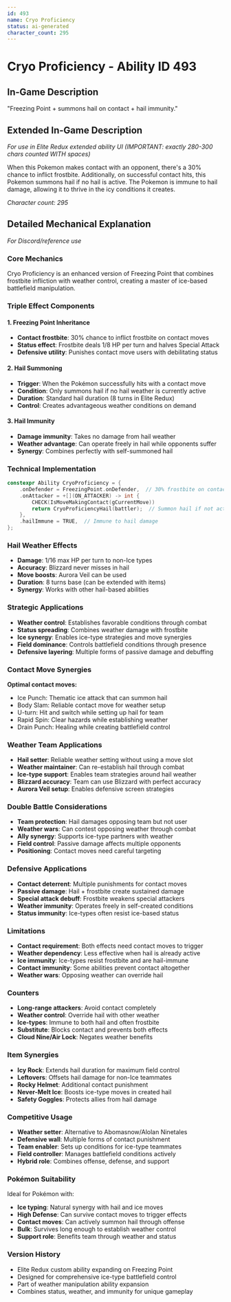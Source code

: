 ```yaml
---
id: 493
name: Cryo Proficiency
status: ai-generated
character_count: 295
---
```


# Cryo Proficiency - Ability ID 493

## In-Game Description
"Freezing Point + summons hail on contact + hail immunity."

## Extended In-Game Description
*For use in Elite Redux extended ability UI (IMPORTANT: exactly 280-300 chars counted WITH spaces)*

When this Pokemon makes contact with an opponent, there's a 30% chance to inflict frostbite. Additionally, on successful contact hits, this Pokemon summons hail if no hail is active. The Pokemon is immune to hail damage, allowing it to thrive in the icy conditions it creates.

*Character count: 295*

## Detailed Mechanical Explanation
*For Discord/reference use*

### Core Mechanics
Cryo Proficiency is an enhanced version of Freezing Point that combines frostbite infliction with weather control, creating a master of ice-based battlefield manipulation.

### Triple Effect Components

#### 1. Freezing Point Inheritance
- **Contact frostbite**: 30% chance to inflict frostbite on contact moves
- **Status effect**: Frostbite deals 1/8 HP per turn and halves Special Attack
- **Defensive utility**: Punishes contact move users with debilitating status

#### 2. Hail Summoning
- **Trigger**: When the Pokémon successfully hits with a contact move
- **Condition**: Only summons hail if no hail weather is currently active
- **Duration**: Standard hail duration (8 turns in Elite Redux)
- **Control**: Creates advantageous weather conditions on demand

#### 3. Hail Immunity
- **Damage immunity**: Takes no damage from hail weather
- **Weather advantage**: Can operate freely in hail while opponents suffer
- **Synergy**: Combines perfectly with self-summoned hail

### Technical Implementation
```c
constexpr Ability CryoProficiency = {
    .onDefender = FreezingPoint.onDefender,  // 30% frostbite on contact
    .onAttacker = +[](ON_ATTACKER) -> int {
        CHECK(IsMoveMakingContact(gCurrentMove))
        return CryoProficiencyHail(battler);  // Summon hail if not active
    },
    .hailImmune = TRUE,  // Immune to hail damage
};
```

### Hail Weather Effects
- **Damage**: 1/16 max HP per turn to non-Ice types
- **Accuracy**: Blizzard never misses in hail
- **Move boosts**: Aurora Veil can be used
- **Duration**: 8 turns base (can be extended with items)
- **Synergy**: Works with other hail-based abilities

### Strategic Applications
- **Weather control**: Establishes favorable conditions through combat
- **Status spreading**: Combines weather damage with frostbite
- **Ice synergy**: Enables ice-type strategies and move synergies
- **Field dominance**: Controls battlefield conditions through presence
- **Defensive layering**: Multiple forms of passive damage and debuffing

### Contact Move Synergies
**Optimal contact moves:**
- Ice Punch: Thematic ice attack that can summon hail
- Body Slam: Reliable contact move for weather setup
- U-turn: Hit and switch while setting up hail for team
- Rapid Spin: Clear hazards while establishing weather
- Drain Punch: Healing while creating battlefield control

### Weather Team Applications
- **Hail setter**: Reliable weather setting without using a move slot
- **Weather maintainer**: Can re-establish hail through combat
- **Ice-type support**: Enables team strategies around hail weather
- **Blizzard accuracy**: Team can use Blizzard with perfect accuracy
- **Aurora Veil setup**: Enables defensive screen strategies

### Double Battle Considerations
- **Team protection**: Hail damages opposing team but not user
- **Weather wars**: Can contest opposing weather through combat
- **Ally synergy**: Supports ice-type partners with weather
- **Field control**: Passive damage affects multiple opponents
- **Positioning**: Contact moves need careful targeting

### Defensive Applications
- **Contact deterrent**: Multiple punishments for contact moves
- **Passive damage**: Hail + frostbite create sustained damage
- **Special attack debuff**: Frostbite weakens special attackers
- **Weather immunity**: Operates freely in self-created conditions
- **Status immunity**: Ice-types often resist ice-based status

### Limitations
- **Contact requirement**: Both effects need contact moves to trigger
- **Weather dependency**: Less effective when hail is already active
- **Ice immunity**: Ice-types resist frostbite and are hail-immune
- **Contact immunity**: Some abilities prevent contact altogether
- **Weather wars**: Opposing weather can override hail

### Counters
- **Long-range attackers**: Avoid contact completely
- **Weather control**: Override hail with other weather
- **Ice-types**: Immune to both hail and often frostbite
- **Substitute**: Blocks contact and prevents both effects
- **Cloud Nine/Air Lock**: Negates weather benefits

### Item Synergies
- **Icy Rock**: Extends hail duration for maximum field control
- **Leftovers**: Offsets hail damage for non-Ice teammates
- **Rocky Helmet**: Additional contact punishment
- **Never-Melt Ice**: Boosts ice-type moves in created hail
- **Safety Goggles**: Protects allies from hail damage

### Competitive Usage
- **Weather setter**: Alternative to Abomasnow/Alolan Ninetales
- **Defensive wall**: Multiple forms of contact punishment
- **Team enabler**: Sets up conditions for ice-type teammates
- **Field controller**: Manages battlefield conditions actively
- **Hybrid role**: Combines offense, defense, and support

### Pokémon Suitability
Ideal for Pokémon with:
- **Ice typing**: Natural synergy with hail and ice moves
- **High Defense**: Can survive contact moves to trigger effects
- **Contact moves**: Can actively summon hail through offense
- **Bulk**: Survives long enough to establish weather control
- **Support role**: Benefits team through weather and status

### Version History
- Elite Redux custom ability expanding on Freezing Point
- Designed for comprehensive ice-type battlefield control
- Part of weather manipulation ability expansion
- Combines status, weather, and immunity for unique gameplay